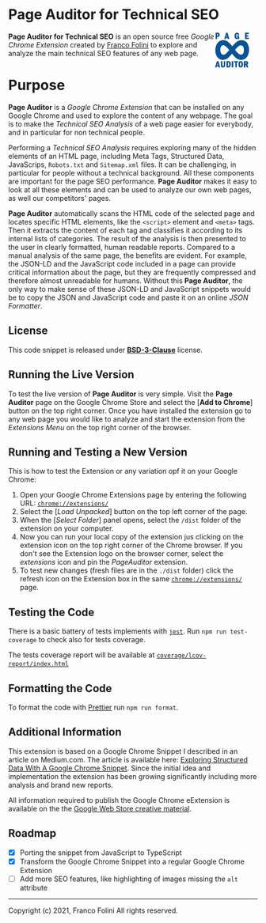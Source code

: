 # Page Auditor for Technical SEO 
<img src='./web-store-images/Store-Icon_128x128.png' align='right' style='margin-right:16px;width:72px;'>**Page Auditor for Technical SEO** is an open source free _Google Chrome Extension_ created by [Franco Folini](https://www.linkedin.com/in/francofolini/) to explore and analyze the main technical SEO features of any web page.



# Purpose
**Page Auditor** is a _Google Chrome Extension_ that can be installed on any Google Chrome and used to explore the content of any webpage. The goal is to make the _Technical SEO Analysis_ of a web page easier for everybody, and in particular for non technical people.

Performing a  _Technical SEO Analysis_ requires exploring many of the hidden elements of an HTML page, including Meta Tags, Structured Data, JavaScrips, `Robots.txt` and `Sitemap.xml` files. It can be challenging, in particular for people without a technical background. All these components are important for the page SEO performance. **Page Auditor** makes it easy to look at all these elements and can be used to analyze our own web pages, as well our competitors' pages.

**Page Auditor** automatically scans the HTML code of the selected page and locates specific HTML elements, like the `<script>` element and `<meta>` tags. Then it extracts the content of each tag and classifies it according to its internal lists of categories. The result of the analysis is then presented to the user in clearly formatted, human readable reports. Compared to a manual analysis of the same page, the benefits are evident. For example, the JSON-LD and the JavaScript code included in a page can provide critical information about the page, but they are frequently compressed and therefore almost unreadable for humans. Without this **Page Auditor**, the only way to make sense of these JSON-LD and JavaScript snippets would be to copy the JSON and JavaScript code and paste it on an online _JSON Formatter_.

## License
This code snippet is released under [__BSD-3-Clause__](./LICENSE.md) license.

## Running the Live Version
To test the live version of **Page Auditor** is very simple. Visit the **Page Auditor** page on the Google Chrome Store and select the [__Add to Chrome__] button on the top right corner.
Once you have installed the extension go to any web page you would like to analyze and start the extension from the *Extensions Menu* on the top right corner of the browser.

## Running and Testing a New Version
This is how to test the Extension or any variation opf it on your Google Chrome:
1. Open your Google Chrome Extensions page by entering the following URL: [`chrome://extensions/`](chrome://extensions/)
2. Select the [*Load Unpacked*] button on the top left corner of the page.
3. When the [*Select Folder*] panel opens, select the `/dist` folder of the extension on your computer.
4. Now you can run your local copy of the extension jus clicking on the extension icon on the top right corner of the Chrome browser. If you don't see the Extension logo on the browser corner, select the _extensions_ icon  and pin the _PageAuditor_ extension.
5. To test new changes (fresh files are in the `./dist` folder) click the refresh icon on the Extension box in the same [`chrome://extensions/`](chrome://extensions/) page.



## Testing the Code
There is a basic battery of tests implements with [`jest`](https://jestjs.io/).
Run `npm run test-coverage` to check also for tests coverage. 

The tests coverage report will be available at [`coverage/lcov-report/index.html`](coverage/lcov-report/index.html)

## Formatting the Code
To format the code with [Prettier](https://prettier.io/) run `npm run format`.

## Additional Information
This extension is based on a Google Chrome Snippet I described in an article on Medium.com.
The article is available here: [Exploring Structured Data With A Google Chrome Snippet](https://folini.medium.com/exploring-structured-data-with-a-google-chrome-snippet-944ad4ef831). Since the initial idea and implementation the extension has been growing significantly including more analysis and brand new reports.

All information required to publish the Google Chrome eExtension is available on the the [Google Web Store creative material](./GoogleWebStore.md).

## Roadmap
- [x] Porting the snippet from JavaScript to TypeScript
- [x] Transform the Google Chrome Snippet into a regular Google Chrome Extension
- [ ] Add more SEO features, like highlighting of images missing the `alt` attribute

---
Copyright (c) 2021, Franco Folini
All rights reserved.

